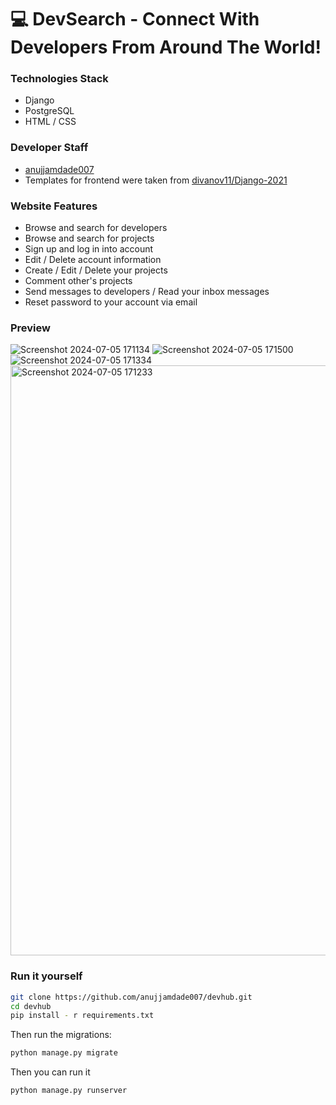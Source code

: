 # :computer: DevSearch - Connect With Developers From Around The World!

### Technologies Stack
- Django
- PostgreSQL
- HTML / CSS

### Developer Staff
- [anujjamdade007](https://github.com/anujjamdade007)
- Templates for frontend were taken from [divanov11/Django-2021](https://github.com/divanov11/Django-2021)

### Website Features
- Browse and search for developers
- Browse and search for projects
- Sign up and log in into account
- Edit / Delete account information
- Create / Edit / Delete your projects
- Comment other's projects
- Send messages to developers / Read your inbox messages
- Reset password to your account via email

### Preview
![Screenshot 2024-07-05 171134](https://github.com/anujjamdade007/devhub/assets/97356410/ae5cdbe6-1309-4244-930b-2982c2c4148e)
![Screenshot 2024-07-05 171500](https://github.com/anujjamdade007/devhub/assets/97356410/21355eda-6fb8-42fc-8c51-ceef1da62bef)
![Screenshot 2024-07-05 171334](https://github.com/anujjamdade007/devhub/assets/97356410/b0a0330b-01d0-4bef-80d2-21ae8583a6c1)
<img width="944" alt="Screenshot 2024-07-05 171233" src="https://github.com/anujjamdade007/devhub/assets/97356410/4324ae27-1130-413d-b35f-5363c9593d99">


### Run it yourself
```sh
git clone https://github.com/anujjamdade007/devhub.git
cd devhub
pip install - r requirements.txt
```

Then run the migrations:
```sh
python manage.py migrate
```



Then you can run it
```sh
python manage.py runserver
```
